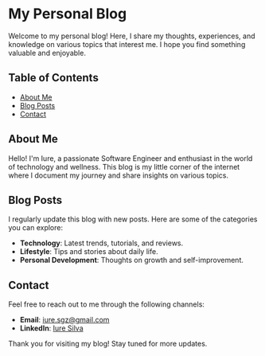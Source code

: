 # My Personal Blog

Welcome to my personal blog! Here, I share my thoughts, experiences, and knowledge on various topics that interest me. I hope you find something valuable and enjoyable.

## Table of Contents

- [About Me](#about-me)
- [Blog Posts](#blog-posts)
- [Contact](#contact)

## About Me

Hello! I'm Iure, a passionate Software Engineer and enthusiast in the world of technology and wellness. This blog is my little corner of the internet where I document my journey and share insights on various topics.

## Blog Posts

I regularly update this blog with new posts. Here are some of the categories you can explore:

- **Technology**: Latest trends, tutorials, and reviews.
- **Lifestyle**: Tips and stories about daily life.
- **Personal Development**: Thoughts on growth and self-improvement.

## Contact

Feel free to reach out to me through the following channels:

- **Email**: [iure.sgz@gmail.com](mailto:iure.sgz@gmail.com)
- **LinkedIn**: [Iure Silva](https://linkedin.com/in/iure-silva)

Thank you for visiting my blog! Stay tuned for more updates.
